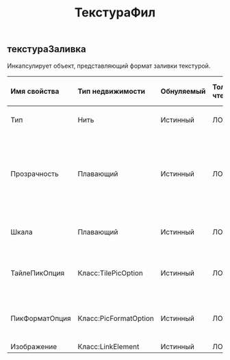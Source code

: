 ﻿---
title: ТекстураФил
second_title: Aspose.Cells Cloud Documen
type: docs
url: /ru/specification/model/texturefill/
description: "Aspose.Cells Спецификация облачной модели: TextureFill. Легко обрабатывайте Excel и другие документы электронных таблиц с помощью таких функций, как открытие, создание, редактирование, разделение, слияние, сравнение и преобразование."
kwords: Excel, Office, электронная таблица, Cloud REST API, TextureFill
weight: 50
---
## **текстураЗаливка**

 Инкапсулирует объект, представляющий формат заливки текстурой.

| Имя свойства| Тип недвижимости| Обнуляемый| Только чтение| Значение по умолчанию| Описание|
|:- |:- |:- |:- |:- |:- |
| Тип| Нить| Истинный| ЛОЖЬ|| Получает и устанавливает тип текстуры|
| Прозрачность| Плавающий| Истинный| ЛОЖЬ|| Возвращает или задает степень прозрачности области как значение от 0,0 (непрозрачный) до 1,0 (прозрачный).|
| Шкала| Плавающий| Истинный| ЛОЖЬ|| Получает и задает масштаб формата изображения.|
| ТайлеПикОпция| Класс:TilePicOption| Истинный| ЛОЖЬ||Получает или задает параметр изображения плитки.|
| ПикФорматОпция| Класс:PicFormatOption| Истинный| ЛОЖЬ|| Получает или задает параметр формата изображения.|
| Изображение| Класс:LinkElement| Истинный| ЛОЖЬ|||

